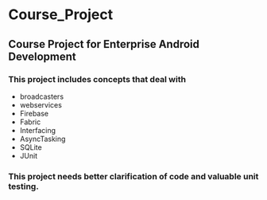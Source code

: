 # Course_Project
## Course Project for Enterprise Android Development
### This project includes concepts that deal with 
* broadcasters
* webservices
* Firebase
* Fabric
* Interfacing
* AsyncTasking
* SQLite
* JUnit
### This project needs better clarification of code and valuable unit testing. 
